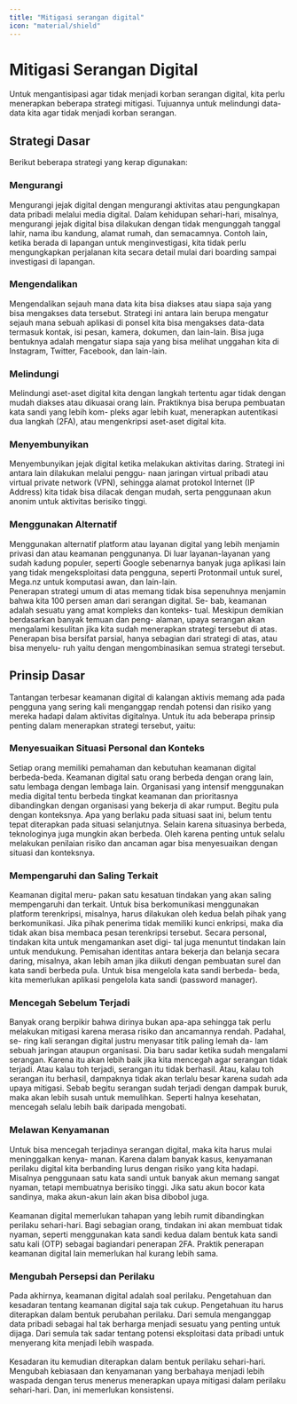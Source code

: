 ```yaml
---
title: "Mitigasi serangan digital"
icon: "material/shield"
---
```


# Mitigasi Serangan Digital

Untuk mengantisipasi agar tidak menjadi korban serangan digital, kita perlu menerapkan beberapa strategi mitigasi. Tujuannya untuk
melindungi data-data kita agar tidak
menjadi korban serangan.

## Strategi Dasar

Berikut beberapa strategi yang kerap digunakan:

### Mengurangi

Mengurangi jejak digital dengan mengurangi aktivitas atau pengungkapan data pribadi melalui media digital. Dalam kehidupan
sehari-hari, misalnya, mengurangi jejak digital bisa dilakukan dengan tidak mengunggah tanggal lahir, nama ibu kandung, alamat rumah, dan semacamnya. Contoh lain, ketika berada di lapangan untuk menginvestigasi, kita tidak perlu mengungkapkan perjalanan kita secara detail mulai dari boarding sampai investigasi di lapangan.

### Mengendalikan

Mengendalikan sejauh mana data kita bisa diakses atau siapa saja yang bisa mengakses data tersebut. Strategi ini antara lain berupa mengatur sejauh mana sebuah aplikasi di ponsel kita bisa mengakses data-data termasuk kontak, isi pesan, kamera, dokumen, dan lain-lain. Bisa juga bentuknya adalah mengatur siapa saja yang bisa melihat unggahan kita di Instagram, Twitter, Facebook, dan lain-lain.

### Melindungi

Melindungi aset-aset digital kita dengan langkah tertentu agar tidak dengan mudah diakses atau dikuasai orang lain. Praktiknya bisa berupa pembuatan kata sandi yang lebih kom- pleks agar lebih kuat, menerapkan autentikasi dua langkah (2FA), atau mengenkripsi aset-aset digital kita.

### Menyembunyikan

Menyembunyikan jejak digital ketika melakukan aktivitas daring. Strategi ini antara lain dilakukan melalui penggu- naan jaringan virtual pribadi atau virtual private network (VPN), sehingga alamat protokol Internet (IP Address) kita tidak bisa dilacak dengan mudah, serta penggunaan akun
anonim untuk aktivitas berisiko tinggi.

### Menggunakan Alternatif

Menggunakan alternatif platform atau layanan digital yang lebih menjamin privasi dan atau keamanan penggunanya. Di luar layanan-layanan yang sudah kadung populer, seperti Google sebenarnya banyak juga aplikasi lain yang tidak mengeksploitasi data pengguna, seperti Protonmail untuk surel, Mega.nz untuk komputasi awan, dan lain-lain.
<br>
Penerapan strategi umum di atas memang tidak bisa sepenuhnya menjamin bahwa kita 100 persen aman dari serangan digital. Se- bab, keamanan adalah sesuatu yang amat kompleks dan konteks- tual. Meskipun demikian berdasarkan banyak temuan dan peng- alaman, upaya serangan akan mengalami kesulitan jika kita sudah menerapkan strategi tersebut di atas. Penerapan bisa bersifat parsial, hanya sebagian dari strategi di atas, atau bisa menyelu- ruh yaitu dengan mengombinasikan semua strategi tersebut.

## Prinsip Dasar

Tantangan terbesar keamanan digital di kalangan aktivis memang ada pada pengguna yang sering kali menganggap rendah potensi dan risiko yang mereka hadapi dalam aktivitas digitalnya. Untuk itu ada beberapa prinsip penting dalam menerapkan strategi tersebut, yaitu:

### Menyesuaikan Situasi Personal dan Konteks

Setiap orang memiliki pemahaman dan kebutuhan keamanan digital berbeda-beda. Keamanan digital satu orang berbeda dengan orang lain, satu lembaga dengan lembaga lain. Organisasi yang intensif menggunakan media digital tentu berbeda tingkat keamanan dan prioritasnya dibandingkan dengan organisasi yang bekerja di akar rumput.
Begitu pula dengan konteksnya. Apa yang berlaku pada situasi saat ini, belum tentu tepat diterapkan pada situasi selanjutnya. Selain karena situasinya berbeda, teknologinya juga mungkin akan berbeda. Oleh karena penting untuk selalu melakukan penilaian risiko dan ancaman agar bisa menyesuaikan dengan situasi dan konteksnya.

### Mempengaruhi dan Saling Terkait

Keamanan digital meru- pakan satu kesatuan tindakan yang akan saling mempengaruhi dan terkait. Untuk bisa berkomunikasi menggunakan platform terenkripsi, misalnya, harus dilakukan oleh kedua belah pihak yang berkomunikasi. Jika pihak penerima tidak memiliki kunci enkripsi, maka dia tidak akan bisa membaca pesan terenkripsi tersebut.
Secara personal, tindakan kita untuk mengamankan aset digi- tal juga menuntut tindakan lain untuk mendukung. Pemisahan identitas antara bekerja dan belanja secara daring, misalnya, akan lebih aman jika diikuti dengan pembuatan surel dan kata sandi berbeda pula. Untuk bisa mengelola kata sandi berbeda- beda, kita memerlukan aplikasi pengelola kata sandi (password manager).

### Mencegah Sebelum Terjadi

Banyak orang berpikir bahwa dirinya bukan apa-apa sehingga tak perlu melakukan mitigasi karena merasa risiko dan ancamannya rendah. Padahal, se- ring kali serangan digital justru menyasar titik paling lemah da- lam sebuah jaringan ataupun organisasi. Dia baru sadar ketika sudah mengalami serangan.
Karena itu akan lebih baik jika kita mencegah agar serangan tidak terjadi. Atau kalau toh terjadi, serangan itu tidak berhasil. Atau, kalau toh serangan itu berhasil, dampaknya tidak akan terlalu besar karena sudah ada upaya mitigasi. Sebab begitu serangan sudah terjadi dengan dampak buruk, maka akan lebih susah untuk memulihkan. Seperti halnya kesehatan, mencegah selalu lebih baik daripada mengobati.

### Melawan Kenyamanan

Untuk bisa mencegah terjadinya serangan digital, maka kita harus mulai meninggalkan kenya- manan. Karena dalam banyak kasus, kenyamanan perilaku digital kita berbanding lurus dengan risiko yang kita hadapi. Misalnya penggunaan satu kata sandi untuk banyak akun memang sangat nyaman, tetapi membuatnya berisiko tinggi. Jika satu akun bocor kata sandinya, maka akun-akun lain akan bisa dibobol juga.
<br><br>
Keamanan digital memerlukan tahapan yang lebih rumit dibandingkan perilaku sehari-hari. Bagi sebagian orang, tindakan ini akan membuat tidak nyaman, seperti menggunakan kata sandi kedua dalam bentuk kata sandi satu kali (OTP) sebagai bagiandari penerapan 2FA. Praktik penerapan keamanan digital lain memerlukan hal kurang lebih sama.

### Mengubah Persepsi dan Perilaku

Pada akhirnya, keamanan digital adalah soal perilaku. Pengetahuan dan kesadaran tentang keamanan digital saja tak cukup. Pengetahuan itu harus diterapkan dalam bentuk perubahan perilaku. Dari semula menganggap data pribadi sebagai hal tak berharga menjadi sesuatu yang penting untuk dijaga. Dari semula tak sadar tentang potensi eksploitasi data pribadi untuk menyerang kita menjadi lebih waspada.
<br><br>
Kesadaran itu kemudian diterapkan dalam bentuk perilaku sehari-hari. Mengubah kebiasaan dan kenyamanan yang berbahaya menjadi lebih waspada dengan terus menerus menerapkan upaya mitigasi dalam perilaku sehari-hari. Dan, ini memerlukan konsistensi.
